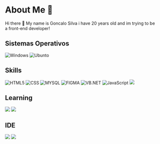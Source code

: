 # About Me 👀
Hi there 👋 
My name is Goncalo Silva i have 20 years old and im trying to be a front-end developer!

## Sistemas Operativos
![Windows](https://img.shields.io/badge/Windows-0078D6?style=for-the-badge&logo=windows&logoColor=white)
![Ubunto](https://img.shields.io/badge/Ubuntu-E95420?style=for-the-badge&logo=ubuntu&logoColor=white)

## Skills

![HTML5](https://img.shields.io/badge/HTML5-E34F26?style=for-the-badge&logo=html5&logoColor=white)
![CSS](https://img.shields.io/badge/CSS3-1572B6?style=for-the-badge&logo=css3&logoColor=white)
![MYSQL](https://img.shields.io/badge/MySQL-005C84?style=for-the-badge&logo=mysql&logoColor=white
)
![FIGMA](https://img.shields.io/badge/Figma-F24E1E?style=for-the-badge&logo=figma&logoColor=white)
![VB.NET](https://img.shields.io/badge/.NET-5C2D91?style=for-the-badge&logo=.net&logoColor=white)
![JavaScript](https://img.shields.io/badge/JavaScript-F7DF1E?style=for-the-badge&logo=javascript&logoColor=black
)
![](https://img.shields.io/badge/Microsoft_Access-A4373A?style=for-the-badge&logo=microsoft-access&logoColor=white
)

## Learning
![](https://img.shields.io/badge/React-20232A?style=for-the-badge&logo=react&logoColor=61DAFB)
![](https://img.shields.io/badge/Tailwind_CSS-38B2AC?style=for-the-badge&logo=tailwind-css&logoColor=white
)


## IDE

![](https://img.shields.io/badge/Visual_Studio_Code-0078D4?style=for-the-badge&logo=visual%20studio%20code&logoColor=white)
![](https://img.shields.io/badge/sublime_text-%23575757.svg?&style=for-the-badge&logo=sublime-text&logoColor=important)


